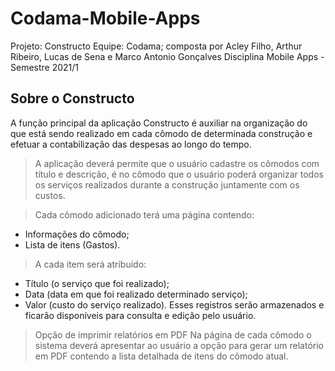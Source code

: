 # Codama-Mobile-Apps
Projeto: Constructo
Equipe: Codama; composta por Acley Filho, Arthur Ribeiro, Lucas de Sena e Marco Antonio Gonçalves
Disciplina Mobile Apps - Semestre 2021/1

## Sobre o Constructo
A função principal da aplicação Constructo é auxiliar na organização do que está sendo realizado em cada cômodo de determinada construção e efetuar a contabilização das despesas ao longo do tempo.


> A aplicação deverá permite que o usuário cadastre os cômodos com título e descrição, é no cômodo que o usuário poderá organizar todos os serviços realizados durante a construção juntamente com os custos.


> Cada cômodo adicionado terá uma página contendo:
  - Informações do cômodo;
  - Lista de itens (Gastos).


> A cada item  será atribuído: 
  - Título (o serviço que foi realizado);
  - Data (data em que foi realizado determinado serviço);
  - Valor (custo do serviço realizado).
Esses registros serão armazenados e ficarão disponíveis para consulta e edição pelo usuário. 


> Opção de imprimir relatórios em PDF
Na página de cada cômodo o sistema deverá apresentar ao usuário a opção para gerar um relatório em PDF contendo a lista detalhada de itens do cômodo atual.

